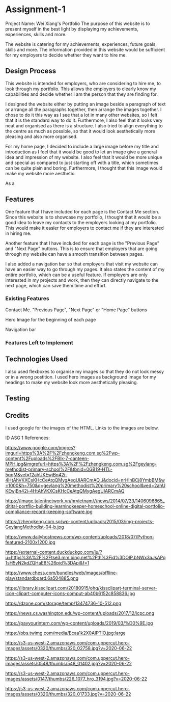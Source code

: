 # Assignment-1
Project Name: Wei Xiang's Portfolio
The purpose of this website is to present myself in the best light by displaying my achievements, 
experiences, skills and more.

The website is catering for my achievements, experiences, future goals, skills and more. The 
information provided in this website would be sufficient for my employers to decide whether 
they want to hire me.

## Design Process
This website is intended for employers, who are considering to hire me, to look through my
portfolio. This allows the employers to clearly know my capabilities and decide whether I am
the person that they are finding for.

I designed the website either by putting an image beside a paragraph of text or arrange all the paragraphs together, then arrange the images together. I chose to do it this way as I see that a lot in many other websites, so I felt that it is the standard way to do it. Furthermore, I also feel that it looks very neat and organised as there is a structure. I also tried to align everything to the centre as much as possible, so that it would look aesthetically more pleasing and also more organised.

For my home page, I decided to include a large image before my title and introduction as I feel that it would be good to let an image give a general idea and impression of my website. I also feel that it would be more unique and special as compared to just starting off with a title, which sometimes can be quite plain and boring. Furthermore, I thought that this image would make my website more aesthetic.

As a 


## Features
One feature that I have included for each page is the Contact Me section. Since this website is to showcase my portfolio, I thought that it would be a good idea to leave my contacts to the employers looking at my portfolio. This would make it easier for employers to contact me if they are interested in hiring me.

Another feature that I have included for each page is the "Previous Page" and "Next Page" buttons. This is to ensure that employers that are going through my website can have a smooth transition between pages. 

I also added a navigation bar so that employers that visit my website can have an easier way to go through my pages. It also states the content of my entire portfolio, which can be a useful feature. If employers are only interested in my projects and work, then they can directly navigate to the next page, which can save them time and effort.


### Existing Features
Contact Me.
"Previous Page", "Next Page" or "Home Page" buttons

Hero Image for the beginning of each page

Navigation bar


### Features Left to Implement


## Technologies Used
I also used flexboxes to organise my images so that they do not look messy or in a wrong postition.
I used hero images as background image for my headings to make my website look more aesthetically pleasing.


## Testing


## Credits
I used google for the images of the HTML. Links to the images are below.

ID ASG 1 References:

https://www.google.com/imgres?imgurl=https%3A%2F%2Fzhengkeng.com.sg%2Fwp-content%2Fuploads%2FBlk-7-canteen-MPH.jpg&imgrefurl=https%3A%2F%2Fzhengkeng.com.sg%2Fgeylang-methodist-primary-school%2F&tbnid=0GB19-HTL-5qqM&vet=12ahUKEwjBn42j-4HtAhVKXCsKHcCeAtgQMygAegUIARCmAQ..i&docid=nrHlnBCj8YmbBM&w=1000&h=750&q=geylang%20methodist%20primary%20school&ved=2ahUKEwjBn42j-4HtAhVKXCsKHcCeAtgQMygAegUIARCmAQ

https://image.talentnetwork.vn/hrvietnam///news/2014/07/23/1406098865_ditital-portflio-building-learningkeeper-homeschool-online-digital-portfolio-compliance-record-keeping-software.jpg

https://zhengkeng.com.sg/wp-content/uploads/2015/03/img-projects-GeylangMethodist-04-b.jpg

https://www.dailyhostnews.com/wp-content/uploads/2018/07/Python-featured-2100x1200.jpg

https://external-content.duckduckgo.com/iu/?u=https%3A%2F%2Ftse3.mm.bing.net%2Fth%3Fid%3DOIP.bNWx3aJsAPq1sH5yN2kdZQHaE8%26pid%3DApi&f=1

https://www.chess.com/bundles/web/images/offline-play/standardboard.6a504885.png

https://library.kissclipart.com/20180915/ohq/kissclipart-terminal-server-icon-clipart-computer-icons-comput-ab40b6152c858836.jpg

https://dzone.com/storage/temp/13474736-10-512.png

https://news.cs.washington.edu/wp-content/uploads/2017/12/icpc.png

https://payyourintern.com/wp-content/uploads/2019/03/%D0%9E.jpg

https://pbs.twimg.com/media/Ecaa1k2X0AIPTlO.jpg:large

https://s3-us-west-2.amazonaws.com/com.uppercut.hero-images/assets/0320/thumbs/320_02758.jpg?v=2020-06-22

https://s3-us-west-2.amazonaws.com/com.uppercut.hero-images/assets/0548/thumbs/548_01402.jpg?v=2020-06-22

https://s3-us-west-2.amazonaws.com/com.uppercut.hero-images/assets/0147/thumbs/226_1077_hro_3194.jpg?v=2020-06-22

https://s3-us-west-2.amazonaws.com/com.uppercut.hero-images/assets/0320/thumbs/320_01733.jpg?v=2020-06-22


